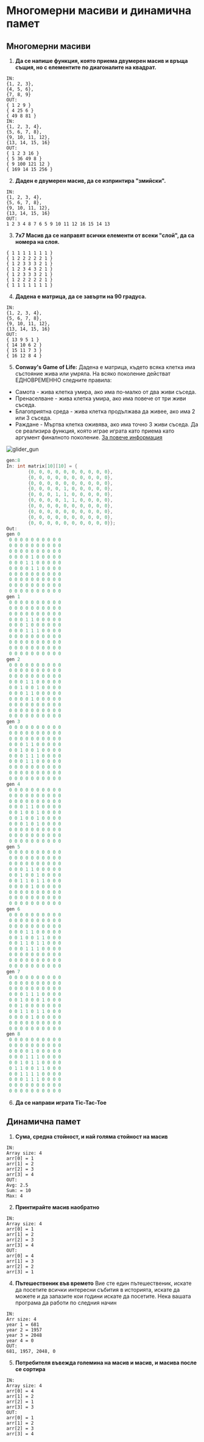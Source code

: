 # Многомерни масиви и динамична памет

## Многомерни масиви

1. **Да се напише функция, която приема двумерен масив и връща същия, но с елементите по диагоналите на квадрат.**

```
IN:
{1, 2, 3},
{4, 5, 6},
{7, 8, 9}
OUT:
{ 1 2 9 }
{ 4 25 6 }
{ 49 8 81 }
IN:
{1, 2, 3, 4},
{5, 6, 7, 8},
{9, 10, 11, 12},
{13, 14, 15, 16}
OUT:
{ 1 2 3 16 }
{ 5 36 49 8 }
{ 9 100 121 12 }
{ 169 14 15 256 }
```

2. **Даден е двумерен масив, да се изпринтира "змийски".**

```
IN:
{1, 2, 3, 4},
{5, 6, 7, 8},
{9, 10, 11, 12},
{13, 14, 15, 16}
OUT:
1 2 3 4 8 7 6 5 9 10 11 12 16 15 14 13
```

3. **7x7 Mасив да се направят всички елементи от всеки "слой", да са номера на слоя.**

```
{ 1 1 1 1 1 1 1 }
{ 1 2 2 2 2 2 1 }
{ 1 2 3 3 3 2 1 }
{ 1 2 3 4 3 2 1 }
{ 1 2 3 3 3 2 1 }
{ 1 2 2 2 2 2 1 }
{ 1 1 1 1 1 1 1 }
```

4. **Дадена е матрица, да се завърти на 90 градуса.**

```
IN:
{1, 2, 3, 4},
{5, 6, 7, 8},
{9, 10, 11, 12},
{13, 14, 15, 16}
OUT:
{ 13 9 5 1 }
{ 14 10 6 2 }
{ 15 11 7 3 }
{ 16 12 8 4 }
```

5. **Conway's Game of Life:**
Дадена е матрица, където всяка клетка има състояние жива или умряла.
На всяко поколение действат ЕДНОВРЕМЕННО следните правила:
- Самота - жива клетка умира, ако има по-малко от два живи съседа.
- Пренаселване - жива клетка умира, ако има повече от три живи съседа.
- Благоприятна среда - жива клетка продължава да живее, ако има 2 или 3 съседа.
- Раждане - Мъртва клетка оживява, ако има точно 3 живи съседа.
Да се реализира функция, която играе играта като приема като аргумент финалното поколение.
[За повече информация](https://en.wikipedia.org/wiki/Conway%27s_Game_of_Life)

![glider_gun](https://upload.wikimedia.org/wikipedia/commons/e/e5/Gospers_glider_gun.gif)

```c
gen:8
In: int matrix[10][10] = {
        {0, 0, 0, 0, 0, 0, 0, 0, 0, 0},
        {0, 0, 0, 0, 0, 0, 0, 0, 0, 0},
        {0, 0, 0, 0, 0, 0, 0, 0, 0, 0},
        {0, 0, 0, 0, 1, 0, 0, 0, 0, 0},
        {0, 0, 0, 1, 1, 0, 0, 0, 0, 0},
        {0, 0, 0, 0, 1, 1, 0, 0, 0, 0},
        {0, 0, 0, 0, 0, 0, 0, 0, 0, 0},
        {0, 0, 0, 0, 0, 0, 0, 0, 0, 0},
        {0, 0, 0, 0, 0, 0, 0, 0, 0, 0},
        {0, 0, 0, 0, 0, 0, 0, 0, 0, 0}};
Out:
gen 0
 0 0 0 0 0 0 0 0 0 0
 0 0 0 0 0 0 0 0 0 0
 0 0 0 0 0 0 0 0 0 0
 0 0 0 0 1 0 0 0 0 0
 0 0 0 1 1 0 0 0 0 0
 0 0 0 0 1 1 0 0 0 0
 0 0 0 0 0 0 0 0 0 0
 0 0 0 0 0 0 0 0 0 0
 0 0 0 0 0 0 0 0 0 0
 0 0 0 0 0 0 0 0 0 0
gen 1
 0 0 0 0 0 0 0 0 0 0
 0 0 0 0 0 0 0 0 0 0
 0 0 0 0 0 0 0 0 0 0
 0 0 0 1 1 0 0 0 0 0
 0 0 0 1 0 0 0 0 0 0
 0 0 0 1 1 1 0 0 0 0
 0 0 0 0 0 0 0 0 0 0
 0 0 0 0 0 0 0 0 0 0
 0 0 0 0 0 0 0 0 0 0
 0 0 0 0 0 0 0 0 0 0
gen 2
 0 0 0 0 0 0 0 0 0 0
 0 0 0 0 0 0 0 0 0 0
 0 0 0 0 0 0 0 0 0 0
 0 0 0 1 1 0 0 0 0 0
 0 0 1 0 0 1 0 0 0 0
 0 0 0 1 1 0 0 0 0 0
 0 0 0 0 1 0 0 0 0 0
 0 0 0 0 0 0 0 0 0 0
 0 0 0 0 0 0 0 0 0 0
 0 0 0 0 0 0 0 0 0 0
gen 3
 0 0 0 0 0 0 0 0 0 0
 0 0 0 0 0 0 0 0 0 0
 0 0 0 0 0 0 0 0 0 0
 0 0 0 1 1 0 0 0 0 0
 0 0 1 0 0 1 0 0 0 0
 0 0 0 1 1 1 0 0 0 0
 0 0 0 1 1 0 0 0 0 0
 0 0 0 0 0 0 0 0 0 0
 0 0 0 0 0 0 0 0 0 0
 0 0 0 0 0 0 0 0 0 0
gen 4
 0 0 0 0 0 0 0 0 0 0
 0 0 0 0 0 0 0 0 0 0
 0 0 0 0 0 0 0 0 0 0
 0 0 0 1 1 0 0 0 0 0
 0 0 1 0 0 1 0 0 0 0
 0 0 1 0 0 1 0 0 0 0
 0 0 0 1 0 1 0 0 0 0
 0 0 0 0 0 0 0 0 0 0
 0 0 0 0 0 0 0 0 0 0
 0 0 0 0 0 0 0 0 0 0
gen 5
 0 0 0 0 0 0 0 0 0 0
 0 0 0 0 0 0 0 0 0 0
 0 0 0 0 0 0 0 0 0 0
 0 0 0 1 1 0 0 0 0 0
 0 0 1 0 0 1 0 0 0 0
 0 0 1 1 0 1 1 0 0 0
 0 0 0 0 1 0 0 0 0 0
 0 0 0 0 0 0 0 0 0 0
 0 0 0 0 0 0 0 0 0 0
 0 0 0 0 0 0 0 0 0 0
gen 6
 0 0 0 0 0 0 0 0 0 0
 0 0 0 0 0 0 0 0 0 0
 0 0 0 0 0 0 0 0 0 0
 0 0 0 1 1 0 0 0 0 0
 0 0 1 0 0 1 1 0 0 0
 0 0 1 1 0 1 1 0 0 0
 0 0 0 1 1 1 0 0 0 0
 0 0 0 0 0 0 0 0 0 0
 0 0 0 0 0 0 0 0 0 0
 0 0 0 0 0 0 0 0 0 0
gen 7
 0 0 0 0 0 0 0 0 0 0
 0 0 0 0 0 0 0 0 0 0
 0 0 0 0 0 0 0 0 0 0
 0 0 0 1 1 1 0 0 0 0
 0 0 1 0 0 0 1 0 0 0
 0 0 1 0 0 0 0 0 0 0
 0 0 1 1 0 1 1 0 0 0
 0 0 0 0 1 0 0 0 0 0
 0 0 0 0 0 0 0 0 0 0
 0 0 0 0 0 0 0 0 0 0
gen 8
 0 0 0 0 0 0 0 0 0 0
 0 0 0 0 0 0 0 0 0 0
 0 0 0 0 1 0 0 0 0 0
 0 0 0 1 1 1 0 0 0 0
 0 0 1 0 1 1 0 0 0 0
 0 1 1 0 0 1 1 0 0 0
 0 0 1 1 1 1 0 0 0 0
 0 0 0 1 1 1 0 0 0 0
 0 0 0 0 0 0 0 0 0 0
 0 0 0 0 0 0 0 0 0 0
```

6. **Да се направи играта Tic-Tac-Toe**

## Динамична памет
1. **Сума, средна стойност, и най голяма стойност на масив**
```
IN:
Array size: 4
arr[0] = 1
arr[1] = 2
arr[2] = 3
arr[3] = 4
OUT:
Avg: 2.5
Sum: = 10
Max: 4
```

2. **Принтирайте масив наобратно**

```
IN:
Array size: 4
arr[0] = 1
arr[1] = 2
arr[2] = 3
arr[3] = 4
OUT: 
arr[0] = 4
arr[1] = 3
arr[2] = 2
arr[3] = 1
```

4. **Пътешественик във времето**
Вие сте един пътешественик, искате да посетите всички интересни събития в историята, искате да можете и да запазите кои години искате да посетите. Нека вашата програма да работи по следния начин
```
IN:
Arr size: 4
year 1 = 681
year 2 = 1957
year 3 = 2048
year 4 = 0
OUT:
681, 1957, 2048, 0 
```

5. **Потребителя въвежда големина на масив и масив, и масива после се сортира**
```
IN:
Array size: 4
arr[0] = 4
arr[1] = 2
arr[2] = 1
arr[3] = 3
OUT: 
arr[0] = 1
arr[1] = 2
arr[2] = 3
arr[3] = 4
```

